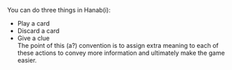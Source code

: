 You can do three things in Hanab(i):  
 * Play a card
 * Discard a card
 * Give a clue   
 The point of this (a?) convention is to assign extra meaning to each of these actions to convey more information and ultimately make the game easier.